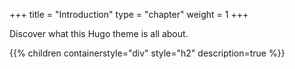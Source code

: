 +++
title = "Introduction"
type = "chapter"
weight = 1
+++

Discover what this Hugo theme is all about.

{{% children containerstyle="div" style="h2" description=true %}}
